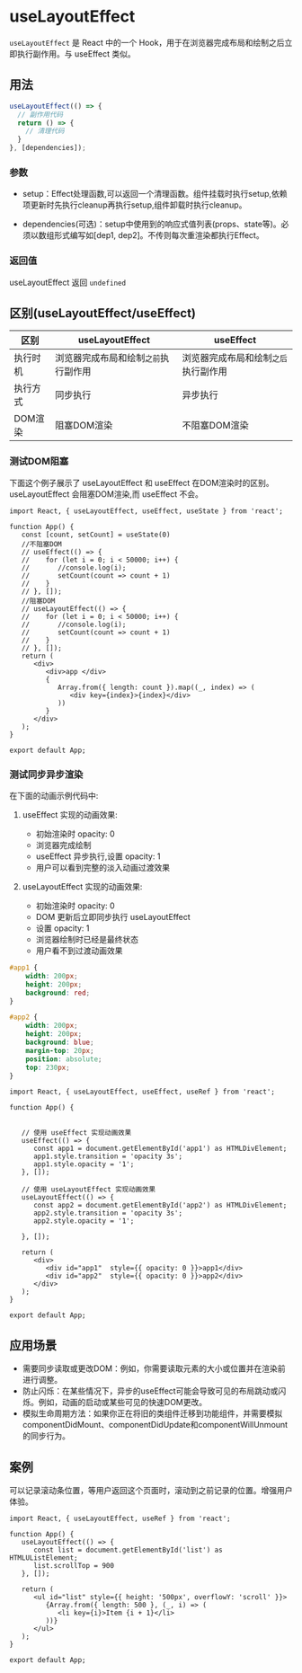 # useLayoutEffect

`useLayoutEffect` 是 React 中的一个 Hook，用于在浏览器完成布局和绘制之后立即执行副作用。与 useEffect 类似。

## 用法

```jsx
useLayoutEffect(() => {
  // 副作用代码
  return () => {
    // 清理代码
  }
}, [dependencies]);
```

### 参数
- setup：Effect处理函数,可以返回一个清理函数。组件挂载时执行setup,依赖项更新时先执行cleanup再执行setup,组件卸载时执行cleanup。

- dependencies(可选)：setup中使用到的响应式值列表(props、state等)。必须以数组形式编写如[dep1, dep2]。不传则每次重渲染都执行Effect。

### 返回值 
useLayoutEffect 返回 `undefined`




## 区别(useLayoutEffect/useEffect)
| 区别 | useLayoutEffect | useEffect |
| --- | --- | --- |
| 执行时机 | 浏览器完成布局和绘制`之前`执行副作用 | 浏览器完成布局和绘制`之后`执行副作用 |
| 执行方式 | 同步执行 | 异步执行 |
| DOM渲染 | 阻塞DOM渲染 | 不阻塞DOM渲染 |

### 测试DOM阻塞

下面这个例子展示了 useLayoutEffect 和 useEffect 在DOM渲染时的区别。useLayoutEffect 会阻塞DOM渲染,而 useEffect 不会。

```tsx
import React, { useLayoutEffect, useEffect, useState } from 'react';

function App() {
   const [count, setCount] = useState(0)
   //不阻塞DOM
   // useEffect(() => {
   //    for (let i = 0; i < 50000; i++) {
   //       //console.log(i);
   //       setCount(count => count + 1)
   //    }
   // }, []);
   //阻塞DOM
   // useLayoutEffect(() => {
   //    for (let i = 0; i < 50000; i++) {
   //       //console.log(i);
   //       setCount(count => count + 1)
   //    }
   // }, []);
   return (
      <div>
         <div>app </div>
         {
            Array.from({ length: count }).map((_, index) => (
               <div key={index}>{index}</div>
            ))
         }
      </div>
   );
}

export default App;
```
### 测试同步异步渲染

在下面的动画示例代码中:

1. useEffect 实现的动画效果:
   - 初始渲染时 opacity: 0
   - 浏览器完成绘制
   - useEffect 异步执行,设置 opacity: 1
   - 用户可以看到完整的淡入动画过渡效果

2. useLayoutEffect 实现的动画效果:
   - 初始渲染时 opacity: 0  
   - DOM 更新后立即同步执行 useLayoutEffect
   - 设置 opacity: 1
   - 浏览器绘制时已经是最终状态
   - 用户看不到过渡动画效果


```css
#app1 {
    width: 200px;
    height: 200px;
    background: red;
}

#app2 {
    width: 200px;
    height: 200px;
    background: blue;
    margin-top: 20px;
    position: absolute;
    top: 230px;
}
```

```tsx
import React, { useLayoutEffect, useEffect, useRef } from 'react';

function App() {


   // 使用 useEffect 实现动画效果
   useEffect(() => {
      const app1 = document.getElementById('app1') as HTMLDivElement;
      app1.style.transition = 'opacity 3s';
      app1.style.opacity = '1';
   }, []);

   // 使用 useLayoutEffect 实现动画效果
   useLayoutEffect(() => {
      const app2 = document.getElementById('app2') as HTMLDivElement;
      app2.style.transition = 'opacity 3s';
      app2.style.opacity = '1';

   }, []);

   return (
      <div>
         <div id="app1"  style={{ opacity: 0 }}>app1</div>
         <div id="app2"  style={{ opacity: 0 }}>app2</div>
      </div>
   );
}

export default App;
```

## 应用场景

- 需要同步读取或更改DOM：例如，你需要读取元素的大小或位置并在渲染前进行调整。
- 防止闪烁：在某些情况下，异步的useEffect可能会导致可见的布局跳动或闪烁。例如，动画的启动或某些可见的快速DOM更改。
- 模拟生命周期方法：如果你正在将旧的类组件迁移到功能组件，并需要模拟 componentDidMount、componentDidUpdate和componentWillUnmount的同步行为。


## 案例

可以记录滚动条位置，等用户返回这个页面时，滚动到之前记录的位置。增强用户体验。

```tsx
import React, { useLayoutEffect, useRef } from 'react';

function App() {
   useLayoutEffect(() => {
      const list = document.getElementById('list') as HTMLUListElement;
      list.scrollTop = 900
   }, []);

   return (
      <ul id="list" style={{ height: '500px', overflowY: 'scroll' }}>
         {Array.from({ length: 500 }, (_, i) => (
            <li key={i}>Item {i + 1}</li>
         ))}
      </ul>
   );
}

export default App;
```